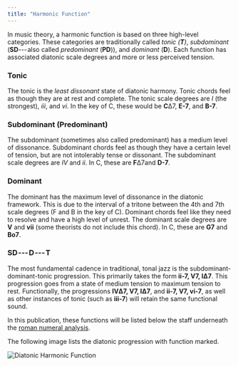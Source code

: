 ```yaml
---
title: "Harmonic Function"
---
```


In music theory, a harmonic function is based on three high-level categories. These categories are traditionally called *tonic (****T****)*, *subdominant* (**SD**--- also called *predominant* (**PD**)), and *dominant* (**D**). Each function has associated diatonic scale degrees and more or less perceived tension. 

### Tonic

The tonic is the *least dissonant* state of diatonic harmony. Tonic chords feel as though they are at rest and complete. The tonic scale degrees are *I* (the strongest), *iii*, and *vi*. In the key of C, these would be **C**Δ7, **E-7**, and **B-7**.

### Subdominant (Predominant) 

The subdominant (sometimes also called predominant) has a medium level of dissonance. Subdominant chords feel as though they have a certain level of tension, but are not intolerably tense or dissonant. The subdominant scale degrees are *IV* and *ii*. In C, these are **F**Δ7and **D-7**.

### Dominant

The dominant has the maximum level of dissonance in the diatonic framework. This is due to the interval of a tritone between the 4th and 7th scale degrees (F and B in the key of C). Dominant chords feel like they need to resolve and have a high level of unrest. The dominant scale degrees are **V** and **vii** (some theorists do not include this chord). In C, these are **G7** and **Bo7**. 

### SD --- D --- T

The most fundamental cadence in traditional, tonal jazz is the subdominant-dominant-tonic progression. This primarily takes the form **ii-7, V7, IΔ7**. This progression goes from a state of medium tension to maximum tension to rest. Functionally, the progressions **IVΔ7, V7, IΔ7**, and **ii-7, V7, vi-7**, as well as other instances of tonic (such as **iii-7**) will retain the same functional sound. 

In this publication, these functions will be listed below the staff underneath the [roman numeral analysis](https://jazztheory.co/harmonic-analysis-symbols/#roman-numerals). 

The following image lists the diatonic progression with function marked. 

![Diatonic Harmonic Function](https://cdn-images-1.medium.com/max/800/1*aLNKpaT9zo9Ks89FR5sP_A.png)